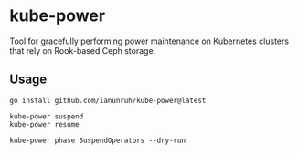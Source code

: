 # kube-power

Tool for gracefully performing power maintenance on Kubernetes clusters
that rely on Rook-based Ceph storage.

## Usage

```
go install github.com/ianunruh/kube-power@latest
```

```
kube-power suspend
kube-power resume

kube-power phase SuspendOperators --dry-run
```
